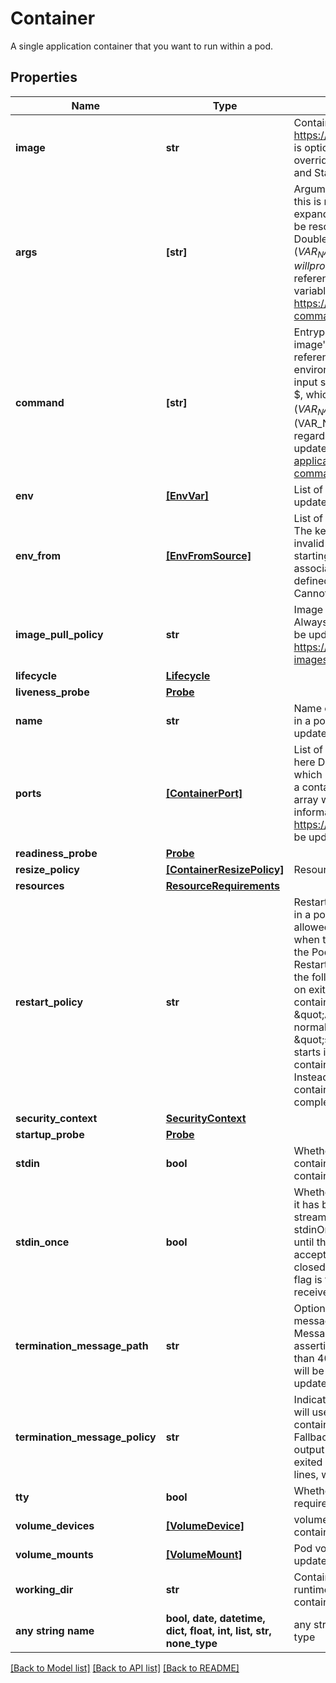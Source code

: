 # Container

A single application container that you want to run within a pod.

## Properties
Name | Type | Description | Notes
------------ | ------------- | ------------- | -------------
**image** | **str** | Container image name. More info: https://kubernetes.io/docs/concepts/containers/images This field is optional to allow higher level config management to default or override container images in workload controllers like Deployments and StatefulSets. | 
**args** | **[str]** | Arguments to the entrypoint. The container image&#39;s CMD is used if this is not provided. Variable references $(VAR_NAME) are expanded using the container&#39;s environment. If a variable cannot be resolved, the reference in the input string will be unchanged. Double $$ are reduced to a single $, which allows for escaping the $(VAR_NAME) syntax: i.e. \&quot;$$(VAR_NAME)\&quot; will produce the string literal \&quot;$(VAR_NAME)\&quot;. Escaped references will never be expanded, regardless of whether the variable exists or not. Cannot be updated. More info: https://kubernetes.io/docs/tasks/inject-data-application/define-command-argument-container/#running-a-command-in-a-shell | [optional] 
**command** | **[str]** | Entrypoint array. Not executed within a shell. The container image&#39;s ENTRYPOINT is used if this is not provided. Variable references $(VAR_NAME) are expanded using the container&#39;s environment. If a variable cannot be resolved, the reference in the input string will be unchanged. Double $$ are reduced to a single $, which allows for escaping the $(VAR_NAME) syntax: i.e. \&quot;$$(VAR_NAME)\&quot; will produce the string literal \&quot;$(VAR_NAME)\&quot;. Escaped references will never be expanded, regardless of whether the variable exists or not. Cannot be updated. More info: https://kubernetes.io/docs/tasks/inject-data-application/define-command-argument-container/#running-a-command-in-a-shell | [optional] 
**env** | [**[EnvVar]**](EnvVar.md) | List of environment variables to set in the container. Cannot be updated. | [optional] 
**env_from** | [**[EnvFromSource]**](EnvFromSource.md) | List of sources to populate environment variables in the container. The keys defined within a source must be a C_IDENTIFIER. All invalid keys will be reported as an event when the container is starting. When a key exists in multiple sources, the value associated with the last source will take precedence. Values defined by an Env with a duplicate key will take precedence. Cannot be updated. | [optional] 
**image_pull_policy** | **str** | Image pull policy. One of Always, Never, IfNotPresent. Defaults to Always if :latest tag is specified, or IfNotPresent otherwise. Cannot be updated. More info: https://kubernetes.io/docs/concepts/containers/images#updating-images | [optional] 
**lifecycle** | [**Lifecycle**](Lifecycle.md) |  | [optional] 
**liveness_probe** | [**Probe**](Probe.md) |  | [optional] 
**name** | **str** | Name of the container specified as a DNS_LABEL. Each container in a pod must have a unique name (DNS_LABEL). Cannot be updated. | [optional] 
**ports** | [**[ContainerPort]**](ContainerPort.md) | List of ports to expose from the container. Not specifying a port here DOES NOT prevent that port from being exposed. Any port which is listening on the default \&quot;0.0.0.0\&quot; address inside a container will be accessible from the network. Modifying this array with strategic merge patch may corrupt the data. For more information See https://github.com/kubernetes/kubernetes/issues/108255. Cannot be updated. | [optional] 
**readiness_probe** | [**Probe**](Probe.md) |  | [optional] 
**resize_policy** | [**[ContainerResizePolicy]**](ContainerResizePolicy.md) | Resources resize policy for the container. | [optional] 
**resources** | [**ResourceRequirements**](ResourceRequirements.md) |  | [optional] 
**restart_policy** | **str** | RestartPolicy defines the restart behavior of individual containers in a pod. This field may only be set for init containers, and the only allowed value is \&quot;Always\&quot;. For non-init containers or when this field is not specified, the restart behavior is defined by the Pod&#39;s restart policy and the container type. Setting the RestartPolicy as \&quot;Always\&quot; for the init container will have the following effect: this init container will be continually restarted on exit until all regular containers have terminated. Once all regular containers have completed, all init containers with restartPolicy \&quot;Always\&quot; will be shut down. This lifecycle differs from normal init containers and is often referred to as a \&quot;sidecar\&quot; container. Although this init container still starts in the init container sequence, it does not wait for the container to complete before proceeding to the next init container. Instead, the next init container starts immediately after this init container is started, or after any startupProbe has successfully completed. | [optional] 
**security_context** | [**SecurityContext**](SecurityContext.md) |  | [optional] 
**startup_probe** | [**Probe**](Probe.md) |  | [optional] 
**stdin** | **bool** | Whether this container should allocate a buffer for stdin in the container runtime. If this is not set, reads from stdin in the container will always result in EOF. Default is false. | [optional] 
**stdin_once** | **bool** | Whether the container runtime should close the stdin channel after it has been opened by a single attach. When stdin is true the stdin stream will remain open across multiple attach sessions. If stdinOnce is set to true, stdin is opened on container start, is empty until the first client attaches to stdin, and then remains open and accepts data until the client disconnects, at which time stdin is closed and remains closed until the container is restarted. If this flag is false, a container processes that reads from stdin will never receive an EOF. Default is false | [optional] 
**termination_message_path** | **str** | Optional: Path at which the file to which the container&#39;s termination message will be written is mounted into the container&#39;s filesystem. Message written is intended to be brief final status, such as an assertion failure message. Will be truncated by the node if greater than 4096 bytes. The total message length across all containers will be limited to 12kb. Defaults to /dev/termination-log. Cannot be updated. | [optional] 
**termination_message_policy** | **str** | Indicate how the termination message should be populated. File will use the contents of terminationMessagePath to populate the container status message on both success and failure. FallbackToLogsOnError will use the last chunk of container log output if the termination message file is empty and the container exited with an error. The log output is limited to 2048 bytes or 80 lines, whichever is smaller. Defaults to File. Cannot be updated. | [optional] 
**tty** | **bool** | Whether this container should allocate a TTY for itself, also requires &#39;stdin&#39; to be true. Default is false. | [optional] 
**volume_devices** | [**[VolumeDevice]**](VolumeDevice.md) | volumeDevices is the list of block devices to be used by the container. | [optional] 
**volume_mounts** | [**[VolumeMount]**](VolumeMount.md) | Pod volumes to mount into the container&#39;s filesystem. Cannot be updated. | [optional] 
**working_dir** | **str** | Container&#39;s working directory. If not specified, the container runtime&#39;s default will be used, which might be configured in the container image. Cannot be updated. | [optional] 
**any string name** | **bool, date, datetime, dict, float, int, list, str, none_type** | any string name can be used but the value must be the correct type | [optional]

[[Back to Model list]](../README.md#documentation-for-models) [[Back to API list]](../README.md#documentation-for-api-endpoints) [[Back to README]](../README.md)


